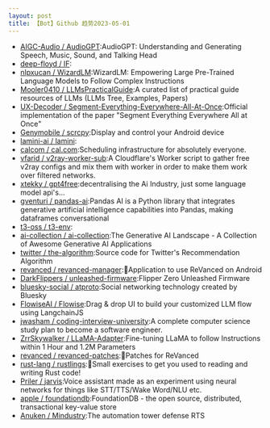 ```yaml
---
layout: post
title: 【Bot】Github 趋势2023-05-01
---
```


* [AIGC-Audio / AudioGPT](https://github.com/AIGC-Audio/AudioGPT):AudioGPT: Understanding and Generating Speech, Music, Sound, and Talking Head
* [deep-floyd / IF](https://github.com/deep-floyd/IF):
* [nlpxucan / WizardLM](https://github.com/nlpxucan/WizardLM):WizardLM: Empowering Large Pre-Trained Language Models to Follow Complex Instructions
* [Mooler0410 / LLMsPracticalGuide](https://github.com/Mooler0410/LLMsPracticalGuide):A curated list of practical guide resources of LLMs (LLMs Tree, Examples, Papers)
* [UX-Decoder / Segment-Everything-Everywhere-All-At-Once](https://github.com/UX-Decoder/Segment-Everything-Everywhere-All-At-Once):Official implementation of the paper "Segment Everything Everywhere All at Once"
* [Genymobile / scrcpy](https://github.com/Genymobile/scrcpy):Display and control your Android device
* [lamini-ai / lamini](https://github.com/lamini-ai/lamini):
* [calcom / cal.com](https://github.com/calcom/cal.com):Scheduling infrastructure for absolutely everyone.
* [vfarid / v2ray-worker-sub](https://github.com/vfarid/v2ray-worker-sub):A Cloudflare's Worker script to gather free v2ray configs and mix them with worker in order to make them work over filtered networks.
* [xtekky / gpt4free](https://github.com/xtekky/gpt4free):decentralising the Ai Industry, just some language model api's...
* [gventuri / pandas-ai](https://github.com/gventuri/pandas-ai):Pandas AI is a Python library that integrates generative artificial intelligence capabilities into Pandas, making dataframes conversational
* [t3-oss / t3-env](https://github.com/t3-oss/t3-env):
* [ai-collection / ai-collection](https://github.com/ai-collection/ai-collection):The Generative AI Landscape - A Collection of Awesome Generative AI Applications
* [twitter / the-algorithm](https://github.com/twitter/the-algorithm):Source code for Twitter's Recommendation Algorithm
* [revanced / revanced-manager](https://github.com/revanced/revanced-manager):💊Application to use ReVanced on Android
* [DarkFlippers / unleashed-firmware](https://github.com/DarkFlippers/unleashed-firmware):Flipper Zero Unleashed Firmware
* [bluesky-social / atproto](https://github.com/bluesky-social/atproto):Social networking technology created by Bluesky
* [FlowiseAI / Flowise](https://github.com/FlowiseAI/Flowise):Drag & drop UI to build your customized LLM flow using LangchainJS
* [jwasham / coding-interview-university](https://github.com/jwasham/coding-interview-university):A complete computer science study plan to become a software engineer.
* [ZrrSkywalker / LLaMA-Adapter](https://github.com/ZrrSkywalker/LLaMA-Adapter):Fine-tuning LLaMA to follow Instructions within 1 Hour and 1.2M Parameters
* [revanced / revanced-patches](https://github.com/revanced/revanced-patches):🧩Patches for ReVanced
* [rust-lang / rustlings](https://github.com/rust-lang/rustlings):🦀Small exercises to get you used to reading and writing Rust code!
* [Priler / jarvis](https://github.com/Priler/jarvis):Voice assistant made as an experiment using neural networks for things like STT/TTS/Wake Word/NLU etc.
* [apple / foundationdb](https://github.com/apple/foundationdb):FoundationDB - the open source, distributed, transactional key-value store
* [Anuken / Mindustry](https://github.com/Anuken/Mindustry):The automation tower defense RTS
